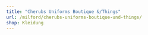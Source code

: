 ```yaml
---
title: "Cherubs Uniforms Boutique &/Things"
url: /milford/cherubs-uniforms-boutique-und-things/
shop: Kleidung
---
```

